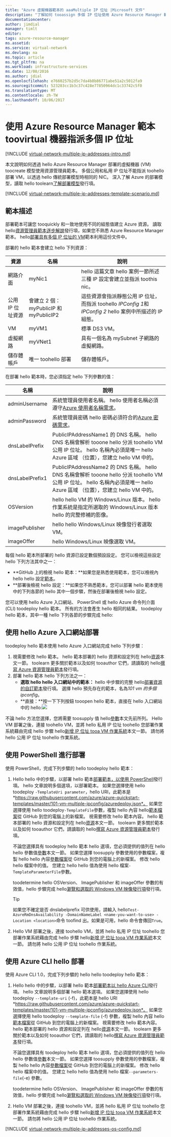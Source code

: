```yaml
---
title: "Azure 虛擬機器範本的 aaaMultiple IP 位址 |Microsoft 文件"
description: "了解如何 tooassign 多個 IP 位址使用 Azure Resource Manager 範本 tooa 虛擬機器。"
documentationcenter: 
author: jimdial
manager: timlt
editor: 
tags: azure-resource-manager
ms.assetid: 
ms.service: virtual-network
ms.devlang: na
ms.topic: article
ms.tgt_pltfrm: na
ms.workload: infrastructure-services
ms.date: 12/08/2016
ms.author: jdial
ms.openlocfilehash: e7660257b2d5c7da4b8b86771abe51a2c5012fa9
ms.sourcegitcommit: 523283cc1b3c37c428e77850964dc1c33742c5f0
ms.translationtype: MT
ms.contentlocale: zh-TW
ms.lasthandoff: 10/06/2017
---
```

# <a name="assign-multiple-ip-addresses-toovirtual-machines-using-an-azure-resource-manager-template"></a>使用 Azure Resource Manager 範本 toovirtual 機器指派多個 IP 位址

[!INCLUDE [virtual-network-multiple-ip-addresses-intro.md](../../includes/virtual-network-multiple-ip-addresses-intro.md)]

本文說明如何透過 hello Azure Resource Manager 部署的虛擬機器 (VM) toocreate 模型使用資源管理員範本。 多個公用和私用 IP 位址不能指派 toohello 部署 VM，以透過 hello 傳統部署模型時相同的 NIC。 深入了解 Azure 的部署模型，讀取 hello toolearn[了解部署模型](../resource-manager-deployment-model.md)發行項。

[!INCLUDE [virtual-network-multiple-ip-addresses-template-scenario.md](../../includes/virtual-network-multiple-ip-addresses-scenario.md)]

## <a name="template-description"></a>範本描述

部署範本可讓您 tooquickly 和一致地使用不同的組態值建立 Azure 資源。 讀取 hello[資源管理員範本逐步解說](../azure-resource-manager/resource-manager-template-walkthrough.md?toc=%2fazure%2fvirtual-network%2ftoc.json)發行項，如果您不熟悉 Azure Resource Manager 範本。 hello[部署具有多個 IP 位址的 VM](https://azure.microsoft.com/resources/templates/101-vm-multiple-ipconfig)範本利用這份文件中。

<a name="resources"></a>部署的 hello 範本會建立 hello 下列資源：

|資源|名稱|說明|
|---|---|---|
|網路介面|myNic1|hello 這篇文章 hello 案例一節所述三種 IP 設定會建立並指派 toothis nic。|
|公用 IP 位址資源|會建立 2 個：myPublicIP 和 myPublicIP2|這些資源會指派靜態公用 IP 位址，而指派 toohello *IPConfig 1*和*IPConfig 2* hello 案例中所描述的 IP 組態。|
|VM|myVM1|標準 DS3 VM。|
|虛擬網路|myVNet1|具有一個名為 mySubnet 子網路的虛擬網路。|
|儲存體帳戶|唯一 toohello 部署|儲存體帳戶。|

<a name="parameters"></a>在部署 hello 範本時，您必須指定 hello 下列參數的值：

|名稱|說明|
|---|---|
|adminUsername|系統管理員使用者名稱。 hello 使用者名稱必須遵守[Azure 使用者名稱需求](../virtual-machines/windows/faq.md?toc=%2fazure%2fvirtual-network%2ftoc.json)。|
|adminPassword|系統管理員密碼 hello 密碼必須符合的[Azure 密碼需求](../virtual-machines/windows/faq.md?toc=%2fazure%2fvirtual-network%2ftoc.json#what-are-the-password-requirements-when-creating-a-vm)。|
|dnsLabelPrefix|PublicIPAddressName1 的 DNS 名稱。 hello DNS 名稱會解析 tooone hello 分派 toohello VM 公用 IP 位址。 hello 名稱內必須是唯一 hello Azure 區域 （位置），您建立 hello VM 中的。|
|dnsLabelPrefix1|PublicIPAddressName2 的 DNS 名稱。 hello DNS 名稱會解析 tooone hello 分派 toohello VM 公用 IP 位址。 hello 名稱內必須是唯一 hello Azure 區域 （位置），您建立 hello VM 中的。|
|OSVersion|hello hello VM 的 Windows/Linux 版本。 hello 作業系統是指定所選取的 Windows/Linux 版本 hello 的完整修補的影像。|
|imagePublisher|hello hello Windows/Linux 映像發行者選取 VM。|
|imageOffer|hello Windows/Linux 映像選取 VM。|

每個 hello 範本所部署的 hello 資源已設定數個預設設定。 您可以檢視這些設定 hello 下列方法其中之一：

- **GitHub 上的檢視 hello 範本：**如果您是熟悉使用範本，您可以檢視內 hello hello 設定[範本](https://raw.githubusercontent.com/Azure/azure-quickstart-templates/master/101-vm-multiple-ipconfig/azuredeploy.json)。
- **部署後檢視 hello 設定：**如果您不熟悉範本，您可以部署 hello 範本使用中的下列各節的 hello 其中一個步驟，然後在部署後檢視 hello 設定。

您可以使用 hello Azure 入口網站、 PowerShell 或 hello Azure 命令列介面 (CLI) toodeploy hello 範本。 所有的方法會產生 hello 相同的結果。 toodeploy hello 範本，其中一種 hello 下列各節的步驟完成 hello:

## <a name="deploy-using-hello-azure-portal"></a>使用 hello Azure 入口網站部署

toodeploy hello 範本使用 hello Azure 入口網站完成 hello 下列步驟：

1. 視需要修改 hello 範本。 hello 範本部署的 hello 資源和設定列在 hello[資源](#resources)本文一節。 toolearn 更多關於範本以及如何 tooauthor 它們，請讀取的 hello[撰寫 Azure 資源管理員範本](../azure-resource-manager/resource-group-authoring-templates.md?toc=%2fazure%2fvirtual-network%2ftoc.json)發行項。
2. 部署 hello 範本 hello 下列方法之一：
    - **選取 hello hello 入口網站中的範本：** hello 中步驟的完整 hello[部署資源的自訂範本](../azure-resource-manager/resource-group-template-deploy-portal.md?toc=%2fazure%2fvirtual-network%2ftoc.json#deploy-resources-from-custom-template)發行項。 選擇 hello 預先存在的範本，名為*101 vm 的多個 ipconfig*。
    - **直接：**按一下下列按鈕 tooopen hello 範本，直接在 hello 入口網站中的 hello:<a href="https://portal.azure.com/#create/Microsoft.Template/uri/https%3A%2F%2Fraw.githubusercontent.com%2FAzure%2Fazure-quickstart-templates%2Fmaster%2F101-vm-multiple-ipconfig%2Fazuredeploy.json" target="_blank"><img src="http://azuredeploy.net/deploybutton.png"/></a>

不論 hello 方法您選擇，您將需要 toosupply 值 hello[參數](#parameters)本文先前所列。 Hello VM 部署之後，連接 toohello VM，並將 hello 私用 IP 位址 toohello 您部署作業系統藉由完成 hello 步驟 hello[新增 IP 位址 tooa VM 作業系統](#os-config)本文一節。 請勿將 hello 公用 IP 位址 toohello 作業系統。

## <a name="deploy-using-powershell"></a>使用 PowerShell 進行部署

使用 PowerShell，完成下列步驟的 hello toodeploy hello 範本：

1. Hello hello 中的步驟，以部署 hello 範本[部署範本，以使用 PowerShell](../azure-resource-manager/resource-group-template-deploy-cli.md)發行項。 hello 文章說明多個選項，以部署範本。 如果您選擇使用 hello toodeploy `-TemplateUri parameter`，hello URI，此範本是*https://raw.githubusercontent.com/azure/azure-quickstart-templates/master/101-vm-multiple-ipconfig/azuredeploy.json*。 如果您選擇使用 hello toodeploy`-TemplateFile`參數，複製 hello 內容 hello[範本檔案](https://raw.githubusercontent.com/azure/azure-quickstart-templates/master/101-vm-multiple-ipconfig/azuredeploy.json)從 GitHub 到您的電腦上的新檔案。 視需要修改 hello 範本內容。 hello 範本部署的 hello 資源和設定列在 hello[資源](#resources)本文一節。 toolearn 更多關於範本以及如何 tooauthor 它們，請讀取的 hello[撰寫 Azure 資源管理員範本](../azure-resource-manager/resource-group-authoring-templates.md)發行項。

    不論您選擇具有 toodeploy hello 範本 hello 選項，您必須提供的值列在 hello hello 參數值[參數](#parameters)本文一節。 如果您選擇 toosupply 參數使用的參數檔案，複製 hello hello 內容[參數檔案](https://raw.githubusercontent.com/azure/azure-quickstart-templates/master/101-vm-multiple-ipconfig/azuredeploy.parameters.json)從 GitHub 到您的電腦上的新檔案。 修改 hello hello 檔案中的值。 您建立 hello hello 值為使用 hello 檔案`-TemplateParameterFile`參數。

    toodetermine hello OSVersion、 ImagePublisher 和 imageOffer 參數的有效值，hello 步驟完成 hello[瀏覽和選取的 Windows VM 映像發行項](../virtual-machines/windows/cli-ps-findimage.md)發行項。

    >[!TIP]
    >如果您不確定是否 dnslabelprefix 可供使用，請輸入 hello`Test-AzureRmDnsAvailability -DomainNameLabel <name-you-want-to-use> -Location <location>`命令 toofind 出。如果是可用，hello 命令會傳回`True`。

2. Hello VM 部署之後，連接 toohello VM，並將 hello 私用 IP 位址 toohello 您部署作業系統藉由完成 hello 步驟 hello[新增 IP 位址 tooa VM 作業系統](#os-config)本文一節。 請勿將 hello 公用 IP 位址 toohello 作業系統。

## <a name="deploy-using-hello-azure-cli"></a>使用 Azure CLI hello 部署

使用 Azure CLI 1.0，完成下列步驟的 hello hello toodeploy hello 範本：

1. Hello hello 中的步驟，以部署 hello 範本[部署範本以 hello Azure CLI](../azure-resource-manager/resource-group-template-deploy-cli.md)發行項。 hello 文章說明多個部署 hello 範本選項。 如果您選擇使用 hello toodeploy `--template-uri` (-f)，此範本是 hello URI *https://raw.githubusercontent.com/azure/azure-quickstart-templates/master/101-vm-multiple-ipconfig/azuredeploy.json*。 如果您選擇使用 hello toodeploy `--template-file` (-f) 參數，複製 hello 內容 hello[範本檔案](https://raw.githubusercontent.com/azure/azure-quickstart-templates/master/101-vm-multiple-ipconfig/azuredeploy.json)從 GitHub 到您的電腦上的新檔案。 視需要修改 hello 範本內容。 hello 範本部署的 hello 資源和設定列在 hello[資源](#resources)本文一節。 toolearn 更多關於範本以及如何 tooauthor 它們，請讀取的 hello[撰寫 Azure 資源管理員範本](../azure-resource-manager/resource-group-authoring-templates.md)發行項。

    不論您選擇具有 toodeploy hello 範本 hello 選項，您必須提供的值列在 hello hello 參數值[參數](#parameters)本文一節。 如果您選擇 toosupply 參數使用的參數檔案，複製 hello hello 內容[參數檔案](https://raw.githubusercontent.com/azure/azure-quickstart-templates/master/101-vm-multiple-ipconfig/azuredeploy.parameters.json)從 GitHub 到您的電腦上的新檔案。 修改 hello hello 檔案中的值。 您建立 hello hello 值為使用 hello 檔案`--parameters-file`(-e) 參數。

    toodetermine hello OSVersion、 ImagePublisher 和 imageOffer 參數的有效值，hello 步驟完成 hello[瀏覽和選取的 Windows VM 映像發行項](../virtual-machines/windows/cli-ps-findimage.md)發行項。

2. Hello VM 部署之後，連接 toohello VM，並將 hello 私用 IP 位址 toohello 您部署作業系統藉由完成 hello 步驟 hello[新增 IP 位址 tooa VM 作業系統](#os-config)本文一節。 請勿將 hello 公用 IP 位址 toohello 作業系統。

[!INCLUDE [virtual-network-multiple-ip-addresses-os-config.md](../../includes/virtual-network-multiple-ip-addresses-os-config.md)]
